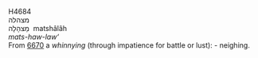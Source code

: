 <body>
  <p>H4684<br>  מצהלה  <br> מַצהָלָה  ‎  matshâlâh  <br><i>mats-haw-law‘ </i><br>From <a href="h6670.htm">6670</a>  a <i>whinnying</i> (through impatience for battle or lust): - neighing.<br></p>
 </body>